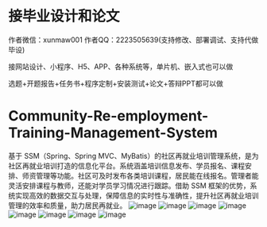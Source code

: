 # 接毕业设计和论文
作者微信：xunmaw001  作者QQ：2223505639(支持修改、部署调试、支持代做毕设)

接网站设计、小程序、H5、APP、各种系统等，单片机、嵌入式也可以做

选题+开题报告+任务书+程序定制+安装测试+论文+答辩PPT都可以做
# Community-Re-employment-Training-Management-System
基于 SSM（Spring、Spring MVC、MyBatis）的社区再就业培训管理系统，是为社区再就业培训打造的信息化平台。系统涵盖培训信息发布、学员报名、课程安排、师资管理等功能。社区可及时发布各类培训课程，居民能在线报名。管理者能灵活安排课程与教师，还能对学员学习情况进行跟踪。借助 SSM 框架的优势，系统实现高效的数据交互与处理，保障信息的实时性与准确性，提升社区再就业培训管理的效率和质量，助力居民再就业。 
![image](https://github.com/user-attachments/assets/8d7eedbf-4166-4b6f-a7cd-3f5971b8b408)
![image](https://github.com/user-attachments/assets/a54cb5db-6fea-4059-b344-cb04a85dbd36)
![image](https://github.com/user-attachments/assets/f5dd57a9-7c84-4b24-a1a6-584180cd8252)
![image](https://github.com/user-attachments/assets/fe5dc214-1409-44af-8570-12c0fdd83122)
![image](https://github.com/user-attachments/assets/df5bf18b-fcbf-4820-92e2-e5456a5484e8)
![image](https://github.com/user-attachments/assets/fa594eb8-eb7a-47cd-83ff-64383e11eb9f)
![image](https://github.com/user-attachments/assets/44062b91-f450-4c9e-95c3-533d8e8d1601)
![image](https://github.com/user-attachments/assets/9be37bb4-903f-4382-821b-adc81114d77c)
